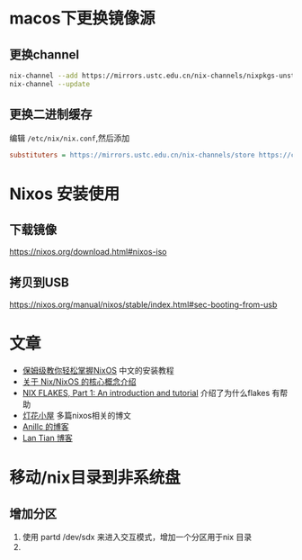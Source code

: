 # macos下更换镜像源
## 更换channel
```bash
nix-channel --add https://mirrors.ustc.edu.cn/nix-channels/nixpkgs-unstable nixpkgs
nix-channel --update
```

## 更换二进制缓存
编辑 `/etc/nix/nix.conf`,然后添加
```ini
substituters = https://mirrors.ustc.edu.cn/nix-channels/store https://cache.nixos.org/
```


# Nixos 安装使用
## 下载镜像
https://nixos.org/download.html#nixos-iso
## 拷贝到USB
https://nixos.org/manual/nixos/stable/index.html#sec-booting-from-usb

#  文章
- [保姆级教你轻松掌握NixOS](https://www.lanta.cyou/2022/05/06/nixos-guide-cn/) 中文的安装教程
- [关于 Nix/NixOS 的核心概念介绍](https://zhuanlan.zhihu.com/p/523517998)
- [NIX FLAKES, Part 1: An introduction and tutorial](https://www.tweag.io/blog/2020-05-25-flakes) 介绍了为什么flakes 有帮助
- [灯花小屋](https://milena-blog.vercel.app/categories/NixOS/) 多篇nixos相关的博文
- [Anillc 的博客](https://anillc.cn/) 
- [Lan Tian 博客](https://lantian.pub/)

# 移动/nix目录到非系统盘
## 增加分区
1. 使用 partd /dev/sdx 来进入交互模式，增加一个分区用于nix 目录
2. 
